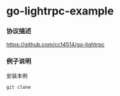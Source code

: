 # go-lightrpc-example
### 协议描述
<a href="https://github.com/cc14514/go-lightrpc">https://github.com/cc14514/go-lightrpc</a>

### 例子说明

<p>安装本例

`git clone `

